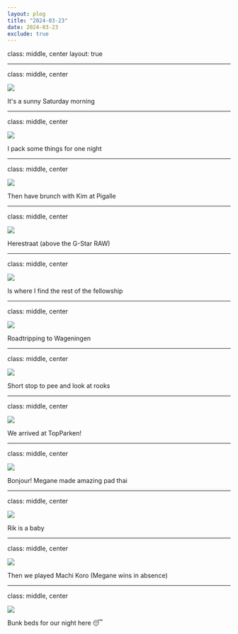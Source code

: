 ```yaml
---
layout: plog
title: "2024-03-23"
date: 2024-03-23
exclude: true
---
```


class: middle, center
layout: true

---

class: middle, center

<img class="plog-picture" src="{{ site.baseurl }}/img/plog/2024-03-23/01.jpg" />

It's a sunny Saturday morning

---

class: middle, center

<img class="plog-picture" src="{{ site.baseurl }}/img/plog/2024-03-23/02.jpg" />

I pack some things for one night

---

class: middle, center

<img class="plog-picture" src="{{ site.baseurl }}/img/plog/2024-03-23/03.jpg" />

Then have brunch with Kim at Pigalle

---

class: middle, center

<img class="plog-picture" src="{{ site.baseurl }}/img/plog/2024-03-23/04.jpg" />

Herestraat (above the G-Star RAW)

---

class: middle, center

<img class="plog-picture" src="{{ site.baseurl }}/img/plog/2024-03-23/05.jpg" />

Is where I find the rest of the fellowship

---

class: middle, center

<img class="plog-picture" src="{{ site.baseurl }}/img/plog/2024-03-23/06.jpg" />

Roadtripping to Wageningen

---

class: middle, center

<img class="plog-picture" src="{{ site.baseurl }}/img/plog/2024-03-23/07.jpg" />

Short stop to pee and look at rooks

---

class: middle, center

<img class="plog-picture" src="{{ site.baseurl }}/img/plog/2024-03-23/08.jpg" />

We arrived at TopParken!

---

class: middle, center

<img class="plog-picture" src="{{ site.baseurl }}/img/plog/2024-03-23/09.jpeg" />

Bonjour! Megane made amazing pad thai

---

class: middle, center

<img class="plog-picture" src="{{ site.baseurl }}/img/plog/2024-03-23/10.jpg" />

Rik is a baby

---

class: middle, center

<img class="plog-picture" src="{{ site.baseurl }}/img/plog/2024-03-23/11.jpg" />

Then we played Machi Koro (Megane wins in absence)

---

class: middle, center

<img class="plog-picture" src="{{ site.baseurl }}/img/plog/2024-03-23/12.jpg" />

Bunk beds for our night here 😴

